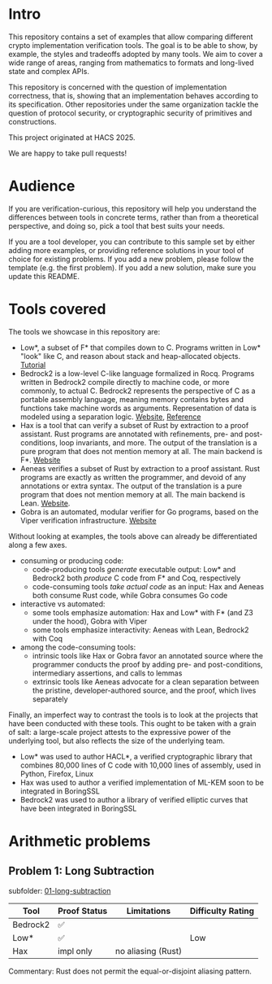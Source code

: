 # Intro

This repository contains a set of examples that allow comparing different crypto implementation
verification tools. The goal is to be able to show, by example, the styles and tradeoffs adopted by
many tools. We aim to cover a wide range of areas, ranging from mathematics to formats and long-lived
state and complex APIs.

This repository is concerned with the question of implementation correctness, that is, showing that
an implementation behaves according to its specification. Other repositories under the same
organization tackle the question of protocol security, or cryptographic security of primitives and
constructions.

This project originated at HACS 2025.

We are happy to take pull requests!

# Audience

If you are verification-curious, this repository will help you understand the differences between
tools in concrete terms, rather than from a theoretical perspective, and doing so, pick a tool that
best suits your needs.

If you are a tool developer, you can contribute to this sample set by either adding more examples,
or providing reference solutions in your tool of choice for existing problems. If you add a new
problem, please follow the template (e.g. the first problem). If you add a new solution, make sure
you update this README.

# Tools covered

The tools we showcase in this repository are:
- Low\*, a subset of F\* that compiles down to C. Programs written in Low\* "look" like C, and
  reason about stack and heap-allocated objects.
  [Tutorial](https://fstarlang.github.io/lowstar/html/index.html)
- Bedrock2 is a low-level C-like language formalized in Rocq. Programs written in Bedrock2 compile
  directly to machine code, or more commonly, to actual C. Bedrock2 represents the perspective of C
  as a portable assembly language, meaning memory contains bytes and functions take machine words as
  arguments. Representation of data is modeled using a separation logic.
  [Website](https://github.com/mit-plv/bedrock2),
  [Reference](http://adam.chlipala.net/theses/andreser.pdf)
- Hax is a tool that can verify a subset of Rust by extraction to a proof assistant. Rust programs
  are annotated with refinements, pre- and post-conditions, loop invariants, and more. The output of
  the translation is a pure program that does not mention memory at all. The main backend is F\*.
  [Website](https://hax.cryspen.com)
- Aeneas verifies a subset of Rust by extraction to a proof assistant. Rust programs are exactly as
  written the programmer, and devoid of any annotations or extra syntax. The output of the
  translation is a pure program that does not mention memory at all. The main backend is Lean.
  [Website](https://aeneasverif.github.io).
- Gobra is an automated, modular verifier for Go programs, based on the Viper verification
  infrastructure. [Website](https://www.pm.inf.ethz.ch/research/gobra.html)

Without looking at examples, the tools above can already be differentiated along a few axes.
- consuming or producing code:
  - code-producing tools *generate* executable output: Low\* and Bedrock2 both *produce* C code from
    F\* and Coq, respectively
  - code-consuming tools *take actual code* as an input: Hax and Aeneas both consume Rust code, while
    Gobra consumes Go code
- interactive vs automated:
  - some tools emphasize automation: Hax and Low\* with F\* (and Z3 under the hood), Gobra with Viper
  - some tools emphasize interactivity: Aeneas with Lean, Bedrock2 with Coq
- among the code-consuming tools:
  - intrinsic tools like Hax or Gobra favor an annotated source where the programmer conducts the
    proof by adding pre- and post-conditions, intermediary assertions, and calls to lemmas
  - extrinsic tools like Aeneas advocate for a clean separation between the pristine,
    developer-authored source, and the proof, which lives separately

Finally, an imperfect way to contrast the tools is to look at the projects that have been conducted
with these tools. This ought to be taken with a grain of salt: a large-scale project
attests to the expressive power of the underlying tool, but also reflects the size of the underlying
team.
- Low\* was used to author HACL\*, a verified cryptographic library that combines 80,000 lines of C
  code with 10,000 lines of assembly, used in Python, Firefox, Linux
- Hax was used to author a verified implementation of ML-KEM soon to be integrated in BoringSSL
- Bedrock2 was used to author a library of verified elliptic curves that have been integrated in
  BoringSSL

# Arithmetic problems

## Problem 1: Long Subtraction

subfolder: [01-long-subtraction](01-long-subtraction/)

| Tool      | Proof Status      | Limitations        | Difficulty Rating |
| --------- | ----------------- | -----------------  | ----------------- |
| Bedrock2  | ✅                |                    |                   |
| Low\*     | ✅                |                    | Low               |
| Hax       | impl only         | no aliasing (Rust) |                   |

Commentary: Rust does not permit the equal-or-disjoint aliasing pattern.
